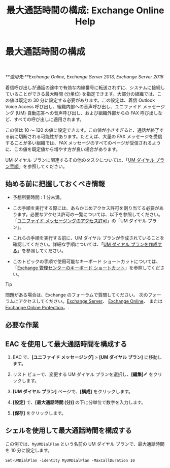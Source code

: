 ﻿---
title: '最大通話時間の構成: Exchange Online Help'
TOCTitle: 最大通話時間の構成
ms:assetid: 01aa40d2-f918-472b-bace-158222143484
ms:mtpsurl: https://technet.microsoft.com/ja-jp/library/Ee423535(v=EXCHG.150)
ms:contentKeyID: 49895212
ms.date: 05/22/2018
mtps_version: v=EXCHG.150
ms.translationtype: HT
---

# 最大通話時間の構成

 

_**適用先:**Exchange Online, Exchange Server 2013, Exchange Server 2016_

着信呼び出しが通話の途中で有効な内線番号に転送されずに、システムに接続していることができる最大時間 (分単位) を指定できます。大部分の組織では、この値は既定の 30 分に設定する必要があります。この設定は、着信 Outlook Voice Access 呼び出し、組織内部への音声呼び出し、ユニファイド メッセージング (UM) 自動応答への音声呼び出し、および組織外部からの FAX 呼び出しなど、すべての呼び出しに適用されます。

この値は 10 ～ 120 の値に設定できます。この値が小さすぎると、通話が終了する前に切断される可能性があります。たとえば、大量の FAX メッセージを受信することが多い組織では、FAX メッセージのすべてのページが受信されるように、この値を既定値から増やす方が良い場合があります。

UM ダイヤル プランに関連するその他のタスクについては、「[UM ダイヤル プラン手順](um-dial-plan-procedures-exchange-2013-help.md)」を参照してください。

## 始める前に把握しておくべき情報

  - 予想所要時間 : 1 分未満。

  - この手順を実行する際には、あらかじめアクセス許可を割り当てる必要があります。必要なアクセス許可の一覧については、以下を参照してください。「[ユニファイド メッセージングのアクセス許可](unified-messaging-permissions-exchange-2013-help.md)」の「UM ダイヤル プラン」。

  - これらの手順を実行する前に、UM ダイヤル プランが作成されていることを確認してください。詳細な手順については、「[UM ダイヤル プランを作成する](create-a-um-dial-plan-exchange-2013-help.md)」を参照してください。

  - このトピックの手順で使用可能なキーボード ショートカットについては、「[Exchange 管理センターのキーボード ショートカット](keyboard-shortcuts-in-the-exchange-admin-center-exchange-online-protection-help.md)」を参照してください。


> [!TIP]
> 問題がある場合は、Exchange のフォーラムで質問してください。 次のフォーラムにアクセスしてください。<A href="https://go.microsoft.com/fwlink/p/?linkid=60612">Exchange Server</A>、 <A href="https://go.microsoft.com/fwlink/p/?linkid=267542">Exchange Online</A>、 または <A href="https://go.microsoft.com/fwlink/p/?linkid=285351">Exchange Online Protection</A>。.



## 必要な作業

## EAC を使用して最大通話時間を構成する

1.  EAC で、**\[ユニファイド メッセージング\]** \> **\[UM ダイヤル プラン\]** に移動します。

2.  リスト ビューで、変更する UM ダイヤル プランを選択し、**\[編集\]**![編集アイコン](images/Bb124582.6f53ccb2-1f13-4c02-bea0-30690e6ea71d(EXCHG.150).gif "編集アイコン") をクリックします。

3.  **\[UM ダイヤル プラン\]** ページで、**\[構成\]** をクリックします。

4.  **\[設定\]** で、**\[最大通話時間 (分)\]** の下に分単位で数字を入力します。

5.  **\[保存\]** をクリックします。

## シェルを使用して最大通話時間を構成する

この例では、`MyUMDialPlan` という名前の UM ダイヤル プランで、最大通話時間を 10 分に設定します。

    Set-UMDialPlan -identity MyUMDialPlan -MaxCallDuration 10

